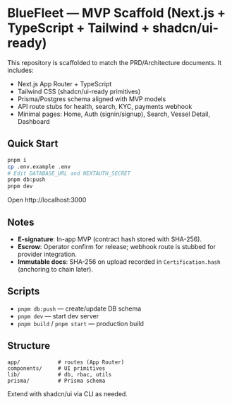 # BlueFleet — MVP Scaffold (Next.js + TypeScript + Tailwind + shadcn/ui-ready)

This repository is scaffolded to match the PRD/Architecture documents. It includes:
- Next.js App Router + TypeScript
- Tailwind CSS (shadcn/ui-ready primitives)
- Prisma/Postgres schema aligned with MVP models
- API route stubs for health, search, KYC, payments webhook
- Minimal pages: Home, Auth (signin/signup), Search, Vessel Detail, Dashboard

## Quick Start

```bash
pnpm i
cp .env.example .env
# Edit DATABASE_URL and NEXTAUTH_SECRET
pnpm db:push
pnpm dev
```

Open http://localhost:3000

## Notes

- **E-signature**: In-app MVP (contract hash stored with SHA-256).
- **Escrow**: Operator confirm for release; webhook route is stubbed for provider integration.
- **Immutable docs**: SHA-256 on upload recorded in `Certification.hash` (anchoring to chain later).

## Scripts

- `pnpm db:push` — create/update DB schema
- `pnpm dev` — start dev server
- `pnpm build` / `pnpm start` — production build

## Structure

```
app/            # routes (App Router)
components/     # UI primitives
lib/            # db, rbac, utils
prisma/         # Prisma schema
```

Extend with shadcn/ui via CLI as needed.
